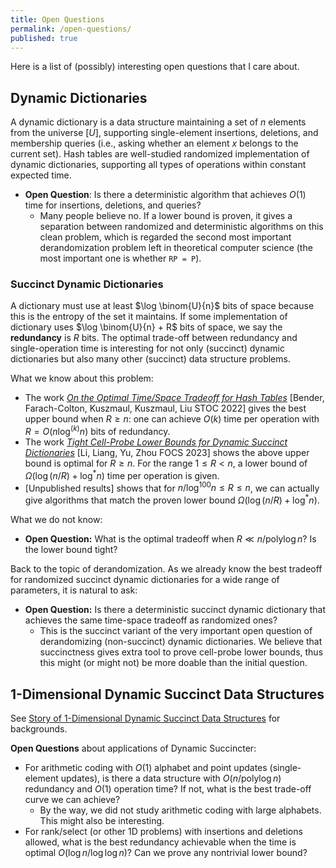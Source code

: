 ```yaml
---
title: Open Questions
permalink: /open-questions/
published: true
---
```


Here is a list of (possibly) interesting open questions that I care about.

## Dynamic Dictionaries

A dynamic dictionary is a data structure maintaining a set of $n$ elements from the universe $[U]$, supporting single-element insertions, deletions, and membership queries (i.e., asking whether an element $x$ belongs to the current set). Hash tables are well-studied randomized implementation of dynamic dictionaries, supporting all types of operations within constant expected time.

- **Open Question**: Is there a deterministic algorithm that achieves $O(1)$ time for insertions, deletions, and queries?
  - Many people believe no. If a lower bound is proven, it gives a separation between randomized and deterministic algorithms on this clean problem, which is regarded the second most important derandomization problem left in theoretical computer science (the most important one is whether `RP = P`).

### Succinct Dynamic Dictionaries

A dictionary must use at least $\log \binom{U}{n}$ bits of space because this is the entropy of the set it maintains. If some implementation of dictionary uses $\log \binom{U}{n} + R$ bits of space, we say the **redundancy** is $R$ bits. The optimal trade-off between redundancy and single-operation time is interesting for not only (succinct) dynamic dictionaries but also many other (succinct) data structure problems.

What we know about this problem:

- The work *[On the Optimal Time/Space Tradeoff for Hash Tables](https://arxiv.org/abs/2111.00602)* [Bender, Farach-Colton, Kuszmaul, Kuszmaul, Liu STOC 2022] gives the best upper bound when $R \ge n$: one can achieve $O(k)$ time per operation with $R = O(n \log^{(k)} n)$ bits of redundancy.
- The work *[Tight Cell-Probe Lower Bounds for Dynamic Succinct Dictionaries](https://arxiv.org/abs/2306.02253)* [Li, Liang, Yu, Zhou FOCS 2023] shows the above upper bound is optimal for $R \ge n$. For the range $1 \le R < n$, a lower bound of $\Omega(\log (n/R) + \log^* n)$ time per operation is given.
- [Unpublished results] shows that for $n / \log^{100} n \le R \le n$, we can actually give algorithms that match the proven lower bound $\Omega(\log (n/R) + \log^* n)$.

What we do not know:

- **Open Question:** What is the optimal tradeoff when $R \ll n / \text{poly} \log n$? Is the lower bound tight?

Back to the topic of derandomization. As we already know the best tradeoff for randomized succinct dynamic dictionaries for a wide range of parameters, it is natural to ask:

- **Open Question:** Is there a deterministic succinct dynamic dictionary that achieves the same time-space tradeoff as randomized ones?
  - This is the succinct variant of the very important open question of derandomizing (non-succinct) dynamic dictionaries. We believe that succinctness gives extra tool to prove cell-probe lower bounds, thus this might (or might not) be more doable than the initial question.

## 1-Dimensional Dynamic Succinct Data Structures

See [Story of 1-Dimensional Dynamic Succinct Data Structures](https://orbitingflea.github.io/posts/2023/08/1dim-dsds) for backgrounds.

**Open Questions** about applications of Dynamic Succincter:
- For arithmetic coding with $O(1)$ alphabet and point updates (single-element updates), is there a data structure with $O(n / \text{poly} \log n)$ redundancy and $O(1)$ operation time? If not, what is the best trade-off curve we can achieve?
  - By the way, we did not study arithmetic coding with large alphabets. This might also be interesting.
- For rank/select (or other 1D problems) with insertions and deletions allowed, what is the best redundancy achievable when the time is optimal $O(\log n / \log \log n)$? Can we prove any nontrivial lower bound?

